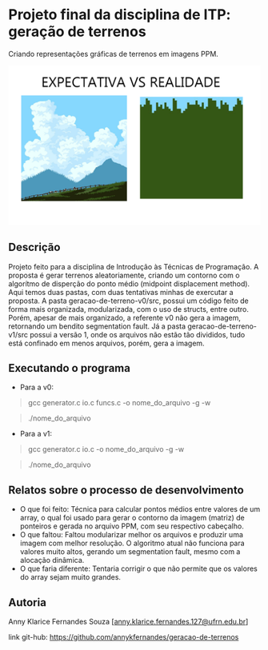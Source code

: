 # Projeto final da disciplina de ITP: geração de terrenos  

Criando representações gráficas de terrenos em imagens PPM.

<img src="/imagens/expvsreal.png" alt="expectativa versus realidade"/>

## Descrição

Projeto feito para a disciplina de Introdução às Técnicas de Programação. A proposta é gerar terrenos aleatoriamente, criando um contorno com o algorítmo de disperção do ponto médio (midpoint displacement method). Aqui temos duas pastas, com duas tentativas minhas de exercutar a proposta. A pasta geracao-de-terreno-v0/src, possui um código feito de forma mais organizada, modularizada, com o uso de structs, entre outro. Porém, apesar de mais organizado, a referente v0 não gera a imagem, retornando um bendito segmentation fault.
Já a pasta geracao-de-terreno-v1/src possui a versão 1, onde os arquivos não estão tão divididos, tudo está confinado em menos arquivos, porém, gera a imagem. 

## Executando o programa
* Para a v0: 
> gcc generator.c io.c funcs.c -o nome_do_arquivo -g -w

> ./nome_do_arquivo

* Para a v1: 
> gcc generator.c io.c -o nome_do_arquivo -g -w

> ./nome_do_arquivo


## Relatos sobre o processo de desenvolvimento
* O que foi feito:
  Técnica para calcular pontos médios entre valores de um array, o qual foi usado para gerar o contorno da imagem (matriz) de ponteiros e gerada no arquivo PPM, com seu respectivo cabeçalho. 
* O que faltou:
  Faltou modularizar melhor os arquivos e produzir uma imagem com melhor resolução. O algoritmo atual não funciona para valores muito altos, gerando um segmentation fault, mesmo com a alocação dinâmica.
* O que faria diferente: 
  Tentaria corrigir o que não permite que os valores do array sejam muito grandes.

## Autoria

Anny Klarice Fernandes Souza
[anny.klarice.fernandes.127@ufrn.edu.br]



link git-hub: https://github.com/annykfernandes/geracao-de-terrenos
